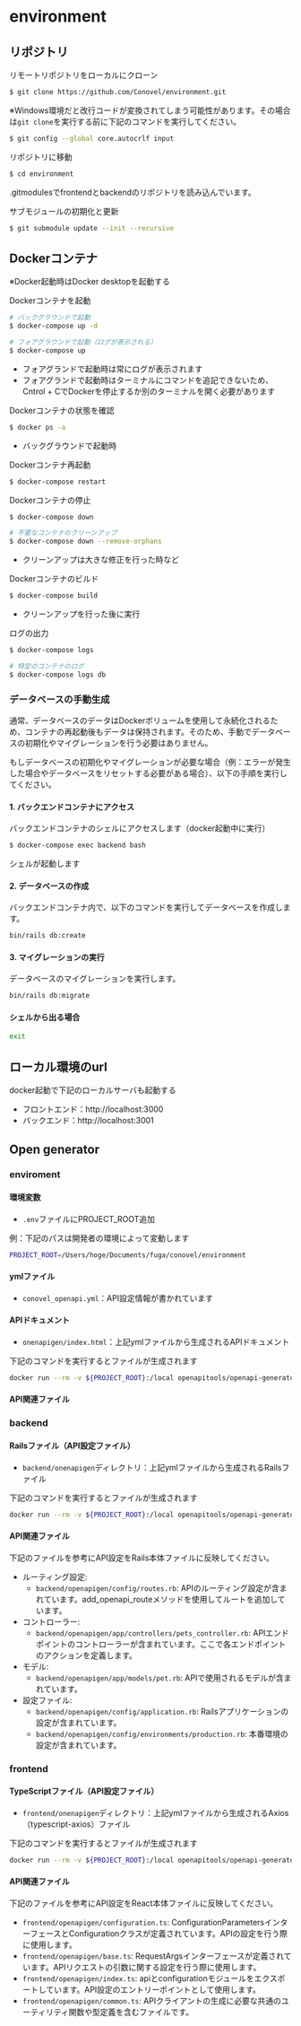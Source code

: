# environment

## リポジトリ

リモートリポジトリをローカルにクローン
```sh
$ git clone https://github.com/Conovel/environment.git
```

※Windows環境だと改行コードが変換されてしまう可能性があります。その場合は`git clone`を実行する前に下記のコマンドを実行してください。
```sh
$ git config --global core.autocrlf input
```

リポジトリに移動
```sh
$ cd environment
```

.gitmodulesでfrontendとbackendのリポジトリを読み込んでいます。

サブモジュールの初期化と更新
```sh
$ git submodule update --init --recursive
```

## Dockerコンテナ

※Docker起動時はDocker desktopを起動する

Dockerコンテナを起動
```sh
# バックグラウンドで起動
$ docker-compose up -d

# フォアグラウンドで起動（ログが表示される）
$ docker-compose up
```
- フォアグランドで起動時は常にログが表示されます
- フォアグランドで起動時はターミナルにコマンドを追記できないため、Cntrol + CでDockerを停止するか別のターミナルを開く必要があります

Dockerコンテナの状態を確認
```sh
$ docker ps -a
```
- バックグラウンドで起動時

Dockerコンテナ再起動
```sh
$ docker-compose restart
```

Dockerコンテナの停止
```sh
$ docker-compose down

# 不要なコンテナのクリーンアップ
$ docker-compose down --remove-orphans
```
- クリーンアップは大きな修正を行った時など

Dockerコンテナのビルド
```sh
$ docker-compose build
```
- クリーンアップを行った後に実行

ログの出力
```sh
$ docker-compose logs

# 特定のコンテナのログ
$ docker-compose logs db
```

### データベースの手動生成
通常、データベースのデータはDockerボリュームを使用して永続化されるため、コンテナの再起動後もデータは保持されます。そのため、手動でデータベースの初期化やマイグレーションを行う必要はありません。

もしデータベースの初期化やマイグレーションが必要な場合（例：エラーが発生した場合やデータベースをリセットする必要がある場合）、以下の手順を実行してください。

#### 1. バックエンドコンテナにアクセス
バックエンドコンテナのシェルにアクセスします（docker起動中に実行）
```sh
$ docker-compose exec backend bash
```
シェルが起動します

#### 2. データベースの作成
バックエンドコンテナ内で、以下のコマンドを実行してデータベースを作成します。
```sh
bin/rails db:create
```

#### 3. マイグレーションの実行
データベースのマイグレーションを実行します。
```sh
bin/rails db:migrate
```

#### シェルから出る場合
```sh
exit
```

## ローカル環境のurl
docker起動で下記のローカルサーバも起動する
- フロントエンド：http://localhost:3000
- バックエンド：http://localhost:3001

## Open generator

### enviroment

#### 環境変数
- `.env`ファイルにPROJECT_ROOT追加

例：下記のパスは開発者の環境によって変動します
```sh
PROJECT_ROOT=/Users/hoge/Documents/fuga/conovel/environment
```

#### ymlファイル
- `conovel_openapi.yml`：API設定情報が書かれています

#### APIドキュメント
- `onenapigen/index.html`：上記ymlファイルから生成されるAPIドキュメント

下記のコマンドを実行するとファイルが生成されます
```sh
docker run --rm -v ${PROJECT_ROOT}:/local openapitools/openapi-generator-cli generate -i /local/conovel-openapi.yml -g html -o /local/openapigen
```

#### API関連ファイル

### backend

#### Railsファイル（API設定ファイル）
- `backend/onenapigen`ディレクトリ：上記ymlファイルから生成されるRailsファイル

下記のコマンドを実行するとファイルが生成されます
```sh
docker run --rm -v ${PROJECT_ROOT}:/local openapitools/openapi-generator-cli generate -i /local/conovel-openapi.yml -g ruby-on-rails -o /local/backend/openapigen
```

#### API関連ファイル
下記のファイルを参考にAPI設定をRails本体ファイルに反映してください。
- ルーティング設定:
  - `backend/openapigen/config/routes.rb`: APIのルーティング設定が含まれています。add_openapi_routeメソッドを使用してルートを追加しています。
- コントローラー:
  - `backend/openapigen/app/controllers/pets_controller.rb`: APIエンドポイントのコントローラーが含まれています。ここで各エンドポイントのアクションを定義します。
- モデル:
  - `backend/openapigen/app/models/pet.rb`: APIで使用されるモデルが含まれています。
- 設定ファイル:
  - `backend/openapigen/config/application.rb`: Railsアプリケーションの設定が含まれています。
  - `backend/openapigen/config/environments/production.rb`: 本番環境の設定が含まれています。

### frontend

#### TypeScriptファイル（API設定ファイル）
- `frontend/onenapigen`ディレクトリ：上記ymlファイルから生成されるAxios（typescript-axios）ファイル

下記のコマンドを実行するとファイルが生成されます
```sh
docker run --rm -v ${PROJECT_ROOT}:/local openapitools/openapi-generator-cli generate -i /local/conovel-openapi.yml -g typescript-axios -o /local/frontend/openapigen
```

#### API関連ファイル
下記のファイルを参考にAPI設定をReact本体ファイルに反映してください。
- `frontend/openapigen/configuration.ts`: ConfigurationParametersインターフェースとConfigurationクラスが定義されています。APIの設定を行う際に使用します。
- `frontend/openapigen/base.ts`: RequestArgsインターフェースが定義されています。APIリクエストの引数に関する設定を行う際に使用します。
- `frontend/openapigen/index.ts`: apiとconfigurationモジュールをエクスポートしています。API設定のエントリーポイントとして使用します。
- `frontend/openapigen/common.ts`: APIクライアントの生成に必要な共通のユーティリティ関数や型定義を含むファイルです。